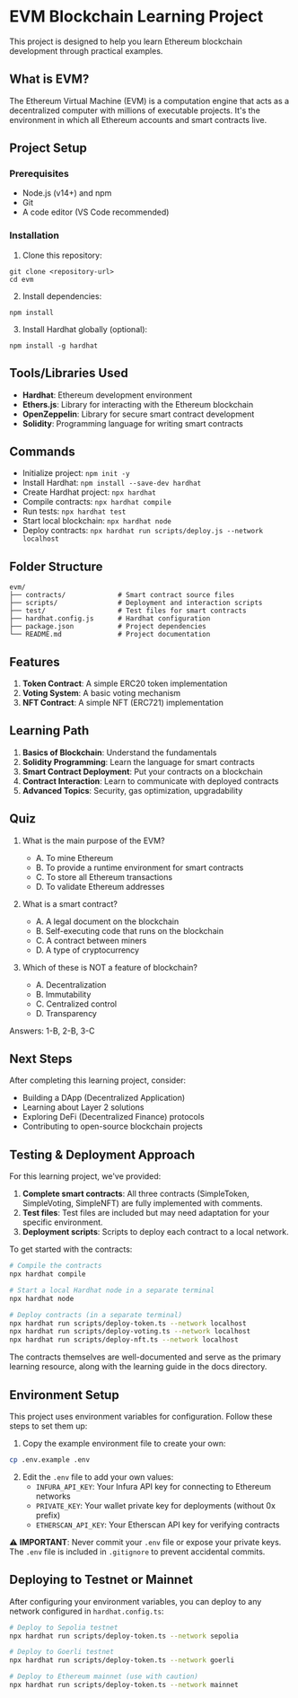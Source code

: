 # EVM Blockchain Learning Project

This project is designed to help you learn Ethereum blockchain development through practical examples.

## What is EVM?

The Ethereum Virtual Machine (EVM) is a computation engine that acts as a decentralized computer with millions of executable projects. It's the environment in which all Ethereum accounts and smart contracts live.

## Project Setup

### Prerequisites
- Node.js (v14+) and npm
- Git
- A code editor (VS Code recommended)

### Installation

1. Clone this repository:
```
git clone <repository-url>
cd evm
```

2. Install dependencies:
```
npm install
```

3. Install Hardhat globally (optional):
```
npm install -g hardhat
```

## Tools/Libraries Used

- **Hardhat**: Ethereum development environment
- **Ethers.js**: Library for interacting with the Ethereum blockchain
- **OpenZeppelin**: Library for secure smart contract development
- **Solidity**: Programming language for writing smart contracts

## Commands

- Initialize project: `npm init -y`
- Install Hardhat: `npm install --save-dev hardhat`
- Create Hardhat project: `npx hardhat`
- Compile contracts: `npx hardhat compile`
- Run tests: `npx hardhat test`
- Start local blockchain: `npx hardhat node`
- Deploy contracts: `npx hardhat run scripts/deploy.js --network localhost`

## Folder Structure

```
evm/
├── contracts/             # Smart contract source files
├── scripts/               # Deployment and interaction scripts
├── test/                  # Test files for smart contracts
├── hardhat.config.js      # Hardhat configuration
├── package.json           # Project dependencies
└── README.md              # Project documentation
```

## Features

1. **Token Contract**: A simple ERC20 token implementation
2. **Voting System**: A basic voting mechanism
3. **NFT Contract**: A simple NFT (ERC721) implementation

## Learning Path

1. **Basics of Blockchain**: Understand the fundamentals
2. **Solidity Programming**: Learn the language for smart contracts
3. **Smart Contract Deployment**: Put your contracts on a blockchain
4. **Contract Interaction**: Learn to communicate with deployed contracts
5. **Advanced Topics**: Security, gas optimization, upgradability

## Quiz

1. What is the main purpose of the EVM?
   - A. To mine Ethereum
   - B. To provide a runtime environment for smart contracts
   - C. To store all Ethereum transactions
   - D. To validate Ethereum addresses

2. What is a smart contract?
   - A. A legal document on the blockchain
   - B. Self-executing code that runs on the blockchain
   - C. A contract between miners
   - D. A type of cryptocurrency

3. Which of these is NOT a feature of blockchain?
   - A. Decentralization
   - B. Immutability
   - C. Centralized control
   - D. Transparency

Answers: 1-B, 2-B, 3-C

## Next Steps

After completing this learning project, consider:
- Building a DApp (Decentralized Application)
- Learning about Layer 2 solutions
- Exploring DeFi (Decentralized Finance) protocols
- Contributing to open-source blockchain projects

## Testing & Deployment Approach

For this learning project, we've provided:

1. **Complete smart contracts**: All three contracts (SimpleToken, SimpleVoting, SimpleNFT) are fully implemented with comments.
2. **Test files**: Test files are included but may need adaptation for your specific environment.
3. **Deployment scripts**: Scripts to deploy each contract to a local network.

To get started with the contracts:

```bash
# Compile the contracts
npx hardhat compile

# Start a local Hardhat node in a separate terminal
npx hardhat node

# Deploy contracts (in a separate terminal)
npx hardhat run scripts/deploy-token.ts --network localhost
npx hardhat run scripts/deploy-voting.ts --network localhost
npx hardhat run scripts/deploy-nft.ts --network localhost
```

The contracts themselves are well-documented and serve as the primary learning resource, along with the learning guide in the docs directory.

## Environment Setup

This project uses environment variables for configuration. Follow these steps to set them up:

1. Copy the example environment file to create your own:
```bash
cp .env.example .env
```

2. Edit the `.env` file to add your own values:
   - `INFURA_API_KEY`: Your Infura API key for connecting to Ethereum networks
   - `PRIVATE_KEY`: Your wallet private key for deployments (without 0x prefix)
   - `ETHERSCAN_API_KEY`: Your Etherscan API key for verifying contracts

⚠️ **IMPORTANT**: Never commit your `.env` file or expose your private keys. The `.env` file is included in `.gitignore` to prevent accidental commits.

## Deploying to Testnet or Mainnet

After configuring your environment variables, you can deploy to any network configured in `hardhat.config.ts`:

```bash
# Deploy to Sepolia testnet
npx hardhat run scripts/deploy-token.ts --network sepolia

# Deploy to Goerli testnet
npx hardhat run scripts/deploy-token.ts --network goerli

# Deploy to Ethereum mainnet (use with caution)
npx hardhat run scripts/deploy-token.ts --network mainnet
``` 